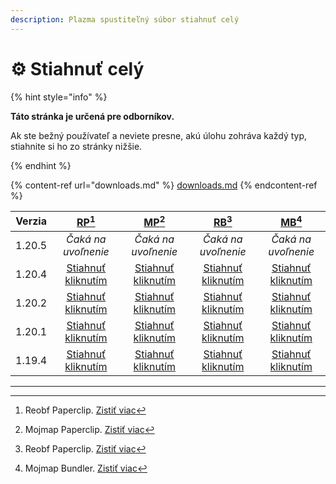 ```yaml
---
description: Plazma spustiteľný súbor stiahnuť celý
---
```


# ⚙️ Stiahnuť celý

{% hint style="info" %}

**Táto stránka je určená pre odborníkov.**

Ak ste bežný používateľ a neviete presne, akú úlohu zohráva každý typ,
stiahnite si ho zo stránky nižšie.

{% endhint %}

{% content-ref url="downloads.md" %}
[downloads.md](downloads.md)
{% endcontent-ref %}

| Verzia |                                                          [RP](#user-content-fn-1)[^1]                                                          |                                                           [MP](#user-content-fn-2)[^2]                                                          |                                                         [RB](#user-content-fn-3)[^3]                                                         |                                                          [MB](#user-content-fn-4)[^4]                                                         |
| :----: | :--------------------------------------------------------------------------------------------------------------------------------------------: | :---------------------------------------------------------------------------------------------------------------------------------------------: | :------------------------------------------------------------------------------------------------------------------------------------------: | :-------------------------------------------------------------------------------------------------------------------------------------------: |
| 1.20.5 |                                                               _Čaká na uvoľnenie_                                                              |                                                               _Čaká na uvoľnenie_                                                               |                                                              _Čaká na uvoľnenie_                                                             |                                                              _Čaká na uvoľnenie_                                                              |
| 1.20.4 | [Stiahnuť kliknutím](https://github.com/PlazmaMC/Plazma/releases/download/build/1.19.4/latest/plazma-paperclip-1.20.4-R0.1-SNAPSHOT-reobf.jar) | [Stiahnuť kliknutím](https://github.com/PlazmaMC/Plazma/releases/download/build/1.19.4/latest/plazma-paperclip-1.20.4-R0.1-SNAPSHOT-mojmap.jar) | [Stiahnuť kliknutím](https://github.com/PlazmaMC/Plazma/releases/download/build/1.19.4/latest/plazma-bundler-1.20.4-R0.1-SNAPSHOT-reobf.jar) | [Stiahnuť kliknutím](https://github.com/PlazmaMC/Plazma/releases/download/build/1.19.4/latest/plazma-bundler-1.20.4-R0.1-SNAPSHOT-mojmap.jar) |
| 1.20.2 | [Stiahnuť kliknutím](https://github.com/PlazmaMC/Plazma/releases/download/build/1.19.4/latest/plazma-paperclip-1.20.2-R0.1-SNAPSHOT-reobf.jar) | [Stiahnuť kliknutím](https://github.com/PlazmaMC/Plazma/releases/download/build/1.19.4/latest/plazma-paperclip-1.20.2-R0.1-SNAPSHOT-mojmap.jar) | [Stiahnuť kliknutím](https://github.com/PlazmaMC/Plazma/releases/download/build/1.19.4/latest/plazma-bundler-1.20.2-R0.1-SNAPSHOT-reobf.jar) | [Stiahnuť kliknutím](https://github.com/PlazmaMC/Plazma/releases/download/build/1.19.4/latest/plazma-bundler-1.20.2-R0.1-SNAPSHOT-mojmap.jar) |
| 1.20.1 | [Stiahnuť kliknutím](https://github.com/PlazmaMC/Plazma/releases/download/build/1.19.4/latest/plazma-paperclip-1.20.1-R0.1-SNAPSHOT-reobf.jar) | [Stiahnuť kliknutím](https://github.com/PlazmaMC/Plazma/releases/download/build/1.19.4/latest/plazma-paperclip-1.20.1-R0.1-SNAPSHOT-mojmap.jar) | [Stiahnuť kliknutím](https://github.com/PlazmaMC/Plazma/releases/download/build/1.19.4/latest/plazma-bundler-1.20.1-R0.1-SNAPSHOT-reobf.jar) | [Stiahnuť kliknutím](https://github.com/PlazmaMC/Plazma/releases/download/build/1.19.4/latest/plazma-bundler-1.20.1-R0.1-SNAPSHOT-mojmap.jar) |
| 1.19.4 | [Stiahnuť kliknutím](https://github.com/PlazmaMC/Plazma/releases/download/build/1.19.4/latest/plazma-paperclip-1.19.4-R0.1-SNAPSHOT-reobf.jar) | [Stiahnuť kliknutím](https://github.com/PlazmaMC/Plazma/releases/download/build/1.19.4/latest/plazma-paperclip-1.19.4-R0.1-SNAPSHOT-mojmap.jar) | [Stiahnuť kliknutím](https://github.com/PlazmaMC/Plazma/releases/download/build/1.19.4/latest/plazma-bundler-1.19.4-R0.1-SNAPSHOT-reobf.jar) | [Stiahnuť kliknutím](https://github.com/PlazmaMC/Plazma/releases/download/build/1.19.4/latest/plazma-bundler-1.19.4-R0.1-SNAPSHOT-mojmap.jar) |

***

[^1]: Reobf Paperclip. [Zistiť viac](/about/administration/getting-started#id-2)

[^2]: Mojmap Paperclip. [Zistiť viac](/about/administration/getting-started#id-2)

[^3]: Reobf Paperclip. [Zistiť viac](/about/administration/getting-started#id-2)

[^4]: Mojmap Bundler. [Zistiť viac](/about/administration/getting-started#id-2)
